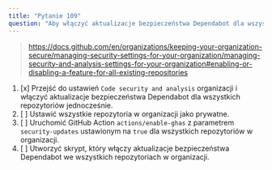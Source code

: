 ```yaml
---
title: "Pytanie 109"
question: "Aby włączyć aktualizacje bezpieczeństwa Dependabot dla wszystkich repozytoriów w organizacji, należy:"
---
```



> https://docs.github.com/en/organizations/keeping-your-organization-secure/managing-security-settings-for-your-organization/managing-security-and-analysis-settings-for-your-organization#enabling-or-disabling-a-feature-for-all-existing-repositories
1. [x] Przejść do ustawień `Code security and analysis` organizacji i włączyć aktualizacje bezpieczeństwa Dependabot dla wszystkich repozytoriów jednocześnie.
1. [ ] Ustawić wszystkie repozytoria w organizacji jako prywatne.
1. [ ] Uruchomić GitHub Action `actions/enable-ghas` z parametrem `security-updates` ustawionym na `true` dla wszystkich repozytoriów w organizacji.
1. [ ] Utworzyć skrypt, który włączy aktualizacje bezpieczeństwa Dependabot we wszystkich repozytoriach w organizacji.
